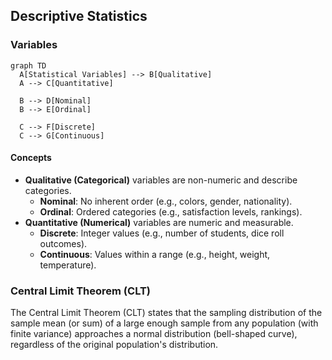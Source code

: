 ## Descriptive Statistics

### Variables

```mermaid
graph TD
  A[Statistical Variables] --> B[Qualitative]
  A --> C[Quantitative]

  B --> D[Nominal]
  B --> E[Ordinal]

  C --> F[Discrete]
  C --> G[Continuous]
```

#### Concepts

- **Qualitative (Categorical)** variables are non-numeric and describe categories.
  - **Nominal**: No inherent order (e.g., colors, gender, nationality).
  - **Ordinal**: Ordered categories (e.g., satisfaction levels, rankings).
- **Quantitative (Numerical)** variables are numeric and measurable.
  - **Discrete**: Integer values (e.g., number of students, dice roll outcomes).
  - **Continuous**: Values within a range (e.g., height, weight, temperature).

### Central Limit Theorem (CLT)

The Central Limit Theorem (CLT) states that the sampling distribution of the sample mean (or sum) of a large enough sample from any population (with finite variance) approaches a normal distribution (bell-shaped curve), regardless of the original population's distribution.
